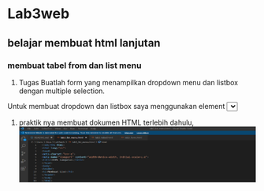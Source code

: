 # Lab3web
## belajar membuat html lanjutan

### membuat tabel from dan list menu
1. Tugas
Buatlah form yang menampilkan dropdown menu dan listbox dengan multiple selection.

Untuk membuat dropdown dan listbox saya menggunakan element <select> untuk menampilkan dropdown dan listbox.

1. praktik nya
membuat dokumen HTML terlebih dahulu,
![Gambar 1](screenshot/kodelist.png)